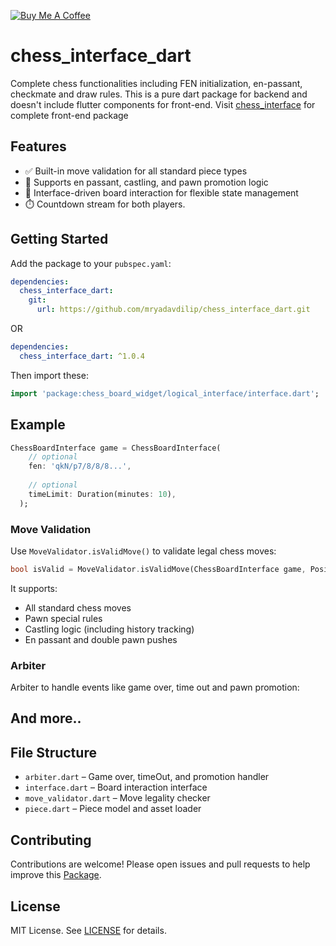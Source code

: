 [![Buy Me A Coffee](https://cdn.buymeacoffee.com/buttons/v2/default-yellow.png)](https://www.buymeacoffee.com/mryadavdilip)

# chess_interface_dart

Complete chess functionalities including FEN initialization, en-passant, checkmate and draw rules. This is a pure dart package for backend and doesn't include flutter components for front-end. Visit [chess_interface](https://www.pub.dev/packages/chess_interface) for complete front-end package

## Features

- ✅ Built-in move validation for all standard piece types
- 🔄 Supports en passant, castling, and pawn promotion logic
- 📐 Interface-driven board interaction for flexible state management
- ⏱️ Countdown stream for both players.

## Getting Started

Add the package to your `pubspec.yaml`:

```yaml
dependencies:
  chess_interface_dart:
    git:
      url: https://github.com/mryadavdilip/chess_interface_dart.git
```
OR

```yaml
dependencies:
  chess_interface_dart: ^1.0.4
```

Then import these:

```dart
import 'package:chess_board_widget/logical_interface/interface.dart';
```

## Example

```dart
ChessBoardInterface game = ChessBoardInterface(
    // optional
    fen: 'qkN/p7/8/8/8...',
    
    // optional
    timeLimit: Duration(minutes: 10),
  );
```

### Move Validation

Use `MoveValidator.isValidMove()` to validate legal chess moves:

```dart
bool isValid = MoveValidator.isValidMove(ChessBoardInterface game, Position from, Position to);
```

It supports:
- All standard chess moves
- Pawn special rules
- Castling logic (including history tracking)
- En passant and double pawn pushes

### Arbiter

Arbiter to handle events like game over, time out and pawn promotion:

## And more..

## File Structure

- `arbiter.dart` – Game over, timeOut, and promotion handler
- `interface.dart` – Board interaction interface
- `move_validator.dart` – Move legality checker
- `piece.dart` – Piece model and asset loader

## Contributing
Contributions are welcome! Please open issues and pull requests to help improve this [Package](https://www.github.com/mryadavdilip/chess_interface_dart.git).

## License

MIT License. See [LICENSE](LICENSE) for details.
